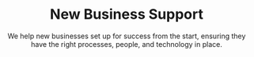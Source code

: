---
layout: service
order: 8
title: "New Business Support"
subtitle: "We help new businesses set up for success from the start, ensuring they have the right processes, people, and technology in place."
blurb-intro: "Empower your startup journey with tailored support for lasting success."
intro: "At SLKone, we understand that launching and growing new businesses comes with unique challenges and opportunities. Our New Business Support services are designed to help entrepreneurs and intrapreneurs successfully establish and scale new ventures, whether as standalone startups or within existing organizations."
approach: "We take a comprehensive approach to new business support, focusing on Process Setup & Optimization, Organizational Design & Talent Building, and Technology Roadmap Development. Our methodology ensures that your new business has a strong foundation across operations, people, and technology to support rapid and sustainable growth."
why_choose:
  - point: "Startup Expertise"
    icon: "fa-trophy"
    description: "In-depth knowledge of startup operations and challenges."
  - point: "Comprehensive Support"
    icon: "fa-arrows-left-right"
    description: "End-to-end solutions from operations to technology."
  - point: "Customized Strategies"
    icon: "fa-diagram-project"
    description: "Tailored support to fit your unique business model."
  - point: "Proven Methodologies"
    icon: "fa-chart-scatter"
    description: "Implementation of best practices for new ventures."
  - point: "Continuous Growth"
    icon: "fa-chart-bar"
    description: "Ongoing assistance to support your business as it scales."
  - point: "Cross-Industry Experience"
    icon: "fa-arrows-cross"
    description: "Expertise across various sectors to address diverse needs."
cta_title: "Ready to launch or scale your new business with confidence?"
cta: "Contact SLKone today to discover how our New Business Support services can help you navigate the challenges of entrepreneurship and set your venture on the path to success."
icon: "fa-rocket"
color: "coral"
image: "/assets/images/backgrounds/new-business-support.webp"
---